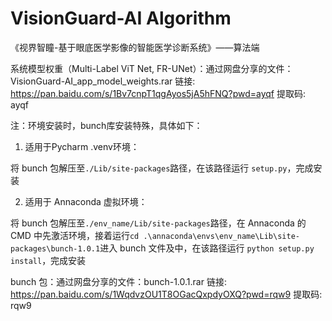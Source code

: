 # VisionGuard-AI Algorithm

《视界智瞳-基于眼底医学影像的智能医学诊断系统》——算法端

系统模型权重（Multi-Label ViT Net, FR-UNet）：通过网盘分享的文件：VisionGuard-AI_app_model_weights.rar
链接: https://pan.baidu.com/s/1Bv7cnpT1qgAyos5jA5hFNQ?pwd=ayqf 提取码: ayqf 

注：环境安装时，bunch库安装特殊，具体如下：

1. 适用于Pycharm .venv环境：

将 bunch 包解压至`./Lib/site-packages`路径，在该路径运行 `setup.py`，完成安装

2. 适用于 Annaconda 虚拟环境：

将 bunch 包解压至`./env_name/Lib/site-packages`路径，在 Annaconda 的 CMD 中先激活环境，接着运行`cd .\annaconda\envs\env_name\Lib\site-packages\bunch-1.0.1`进入 bunch  文件及中，在该路径运行 `python setup.py install`，完成安装

bunch 包：通过网盘分享的文件：bunch-1.0.1.rar
链接: https://pan.baidu.com/s/1WqdvzOU1T8OGacQxpdyOXQ?pwd=rqw9 提取码: rqw9 

